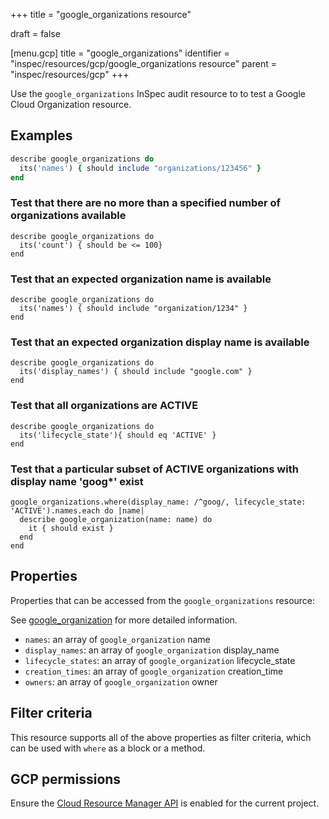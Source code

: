 +++
title = "google_organizations resource"

draft = false


[menu.gcp]
title = "google_organizations"
identifier = "inspec/resources/gcp/google_organizations resource"
parent = "inspec/resources/gcp"
+++

Use the `google_organizations` InSpec audit resource to to test a Google Cloud Organization resource.

## Examples

```ruby
describe google_organizations do
  its('names') { should include "organizations/123456" }
end
```

### Test that there are no more than a specified number of organizations available

    describe google_organizations do
      its('count') { should be <= 100}
    end

### Test that an expected organization name is available

    describe google_organizations do
      its('names') { should include "organization/1234" }
    end

### Test that an expected organization display name is available

    describe google_organizations do
      its('display_names') { should include "google.com" }
    end
    
### Test that all organizations are ACTIVE

    describe google_organizations do
      its('lifecycle_state'){ should eq 'ACTIVE' }
    end    

### Test that a particular subset of ACTIVE organizations with display name 'goog*' exist

    google_organizations.where(display_name: /^goog/, lifecycle_state: 'ACTIVE').names.each do |name|
      describe google_organization(name: name) do
        it { should exist }
      end
    end

## Properties

Properties that can be accessed from the `google_organizations` resource:

See [google_organization](google_organization) for more detailed information.

  * `names`: an array of `google_organization` name
  * `display_names`: an array of `google_organization` display_name
  * `lifecycle_states`: an array of `google_organization` lifecycle_state
  * `creation_times`: an array of `google_organization` creation_time
  * `owners`: an array of `google_organization` owner

## Filter criteria

This resource supports all of the above properties as filter criteria, which can be used
with `where` as a block or a method.

## GCP permissions

Ensure the [Cloud Resource Manager API](https://console.cloud.google.com/apis/library/cloudresourcemanager.googleapis.com/) is enabled for the current project.

